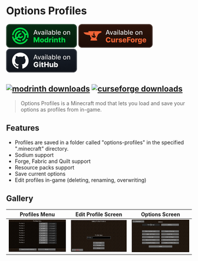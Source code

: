 # Options Profiles

[![Modrinth](https://github.com/intergrav/devins-badges/blob/v3/assets/cozy/available/modrinth_64h.png?raw=true)](https://modrinth.com/mod/options-profiles)
[![Curseforge](https://github.com/intergrav/devins-badges/blob/v3/assets/cozy/available/curseforge_64h.png?raw=true)](https://curseforge.com/minecraft/mc-mods/options-profiles)
[![GitHub](https://github.com/intergrav/devins-badges/blob/v3/assets/cozy/available/github_64h.png?raw=true)](https://github.com/AxolotlMaid/options-profiles)

[![modrinth downloads](https://img.shields.io/modrinth/dt/options-profiles?style=for-the-badge&logo=modrinth&label=modrinth%20downloads&color=%2300af5c)]([https://github.com/AxolotlMaid/options-profiles](https://modrinth.com/mod/options-profiles)) [![curseforge downloads](https://img.shields.io/curseforge/dt/853719?style=for-the-badge&logo=curseforge&label=curseforge%20downloads&color=%23f16436)](https://curseforge.com/minecraft/mc-mods/options-profiles)
---

> Options Profiles is a Minecraft mod that lets you load and save your options as profiles from in-game.

## Features
- Profiles are saved in a folder called "options-profiles" in the specified ".minecraft" directory.
- Sodium support
- Forge, Fabric and Quilt support
- Resource packs support
- Save current options
- Edit profiles in-game (deleting, renaming, overwriting)

## Gallery

Profiles Menu              | Edit Profile Screen       | Options Screen
:-------------------------:|:-------------------------:|:-------------------------:
<img src="https://raw.githubusercontent.com/AxolotlMaid/options-profiles/1.20.2/gallery/profiles-menu.png" alt="profiles list" width="500"/> | <img src="https://raw.githubusercontent.com/AxolotlMaid/options-profiles/1.20.2/gallery/edit-profile-screen.png" alt="edit profile screen" width="500"/> | <img src="https://raw.githubusercontent.com/AxolotlMaid/options-profiles/1.20.2/gallery/options-screen.png" alt="options screen" width="500"/>
